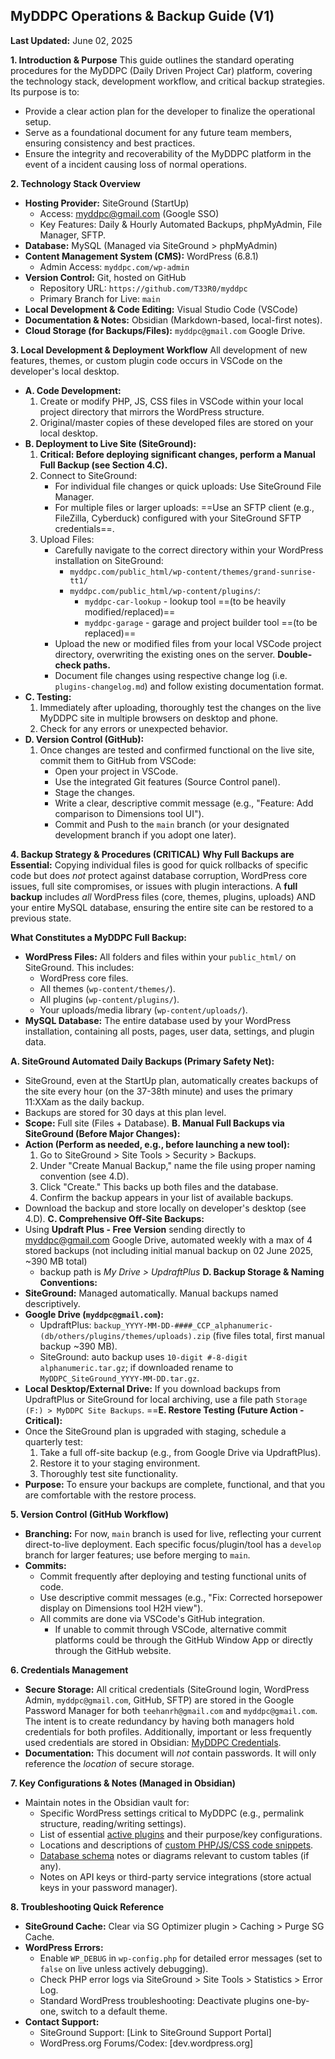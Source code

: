 ## MyDDPC Operations & Backup Guide (V1)

**Last Updated:** June 02, 2025

**1. Introduction & Purpose**
This guide outlines the standard operating procedures for the MyDDPC (Daily Driven Project Car) platform, covering the technology stack, development workflow, and critical backup strategies. Its purpose is to:
- Provide a clear action plan for the developer to finalize the operational setup.
- Serve as a foundational document for any future team members, ensuring consistency and best practices.
- Ensure the integrity and recoverability of the MyDDPC platform in the event of a incident causing loss of normal operations.

**2. Technology Stack Overview**
- **Hosting Provider:** SiteGround (StartUp)
    - Access: myddpc@gmail.com (Google SSO)
    - Key Features: Daily & Hourly Automated Backups, phpMyAdmin, File Manager, SFTP.
- **Database:** MySQL (Managed via SiteGround > phpMyAdmin)
- **Content Management System (CMS):** WordPress (6.8.1)
    - Admin Access: `myddpc.com/wp-admin`
- **Version Control:** Git, hosted on GitHub
    - Repository URL: `https://github.com/T33R0/myddpc`
    - Primary Branch for Live: `main`
- **Local Development & Code Editing:** Visual Studio Code (VSCode)
- **Documentation & Notes:** Obsidian (Markdown-based, local-first notes).
- **Cloud Storage (for Backups/Files):** `myddpc@gmail.com` Google Drive.

**3. Local Development & Deployment Workflow**
All development of new features, themes, or custom plugin code occurs in VSCode on the developer's local desktop.
- **A. Code Development:**
    1. Create or modify PHP, JS, CSS files in VSCode within your local project directory that mirrors the WordPress structure.
    2. Original/master copies of these developed files are stored on your local desktop.
- **B. Deployment to Live Site (SiteGround):**
    1. **Critical: Before deploying significant changes, perform a Manual Full Backup (see Section 4.C).**
    2. Connect to SiteGround:
        - For individual file changes or quick uploads: Use SiteGround File Manager.
        - For multiple files or larger uploads: ==Use an SFTP client (e.g., FileZilla, Cyberduck) configured with your SiteGround SFTP credentials==.
    3. Upload Files:
        - Carefully navigate to the correct directory within your WordPress installation on SiteGround:
	        - `myddpc.com/public_html/wp-content/themes/grand-sunrise-tt1/`
	        - `myddpc.com/public_html/wp-content/plugins/`:
		        - `myddpc-car-lookup` - lookup tool ==(to be heavily modified/replaced)==
		        - `myddpc-garage` - garage and project builder tool ==(to be replaced)==
        - Upload the new or modified files from your local VSCode project directory, overwriting the existing ones on the server. **Double-check paths.**
        - Document file changes using respective change log (i.e. `plugins-changelog.md`) and follow existing documentation format.
- **C. Testing:**
    1. Immediately after uploading, thoroughly test the changes on the live MyDDPC site in multiple browsers on desktop and phone.
    2. Check for any errors or unexpected behavior.
- **D. Version Control (GitHub):**
    1. Once changes are tested and confirmed functional on the live site, commit them to GitHub from VSCode:
        - Open your project in VSCode.
        - Use the integrated Git features (Source Control panel).
        - Stage the changes.
        - Write a clear, descriptive commit message (e.g., "Feature: Add comparison to Dimensions tool UI").
        - Commit and Push to the `main` branch (or your designated development branch if you adopt one later).

**4. Backup Strategy & Procedures (CRITICAL)**
**Why Full Backups are Essential:** Copying individual files is good for quick rollbacks of specific code but does _not_ protect against database corruption, WordPress core issues, full site compromises, or issues with plugin interactions. A **full backup** includes _all_ WordPress files (core, themes, plugins, uploads) AND your entire MySQL database, ensuring the entire site can be restored to a previous state.

**What Constitutes a MyDDPC Full Backup:**
- **WordPress Files:** All folders and files within your `public_html/` on SiteGround. This includes:
    - WordPress core files.
    - All themes (`wp-content/themes/`).
    - All plugins (`wp-content/plugins/`).
    - Your uploads/media library (`wp-content/uploads/`).
- **MySQL Database:** The entire database used by your WordPress installation, containing all posts, pages, user data, settings, and plugin data.

**A. SiteGround Automated Daily Backups (Primary Safety Net):**
- SiteGround, even at the StartUp plan, automatically creates backups of the site every hour (on the 37-38th minute) and uses the primary 11:XXam as the daily backup.
- Backups are stored for 30 days at this plan level.
- **Scope:** Full site (Files + Database).
**B. Manual Full Backups via SiteGround (Before Major Changes):**
- **Action (Perform as needed, e.g., before launching a new tool):**
    1. Go to SiteGround > Site Tools > Security > Backups.
    2. Under "Create Manual Backup," name the file using proper naming convention (see 4.D).
    3. Click "Create." This backs up both files and the database.
    4. Confirm the backup appears in your list of available backups.
- Download the backup and store locally on developer's desktop (see 4.D).
**C. Comprehensive Off-Site Backups:**
- Using **Updraft Plus - Free Version** sending directly to myddpc@gmail.com Google Drive, automated weekly with a max of 4 stored backups (not including initial manual backup on 02 June 2025, ~390 MB total)
	- backup path is *My Drive > UpdraftPlus* 
**D. Backup Storage & Naming Conventions:**
- **SiteGround:** Managed automatically. Manual backups named descriptively.
- **Google Drive (`myddpc@gmail.com`):**
    - UpdraftPlus: `backup_YYYY-MM-DD-####_CCP_alphanumeric-(db/others/plugins/themes/uploads).zip` (five files total, first manual backup ~390 MB).
    - SiteGround: auto backup uses `10-digit #-8-digit alphanumeric.tar.gz`; if downloaded rename to `MyDDPC_SiteGround_YYYY-MM-DD.tar.gz`.
- **Local Desktop/External Drive:** If you download backups from UpdraftPlus or SiteGround for local archiving, use a file path `Storage (F:) > MyDDPC Site Backups`.
==**E. Restore Testing (Future Action - Critical):**
- Once the SiteGround plan is upgraded with staging, schedule a quarterly test:
    1. Take a full off-site backup (e.g., from Google Drive via UpdraftPlus).
    2. Restore it to your staging environment.
    3. Thoroughly test site functionality.
- **Purpose:** To ensure your backups are complete, functional, and that you are comfortable with the restore process.

**5. Version Control (GitHub Workflow)**
- **Branching:** For now, `main` branch is used for live, reflecting your current direct-to-live deployment. Each specific focus/plugin/tool has a `develop` branch for larger features; use before merging to `main`.
- **Commits:**
    - Commit frequently after deploying and testing functional units of code.
    - Use descriptive commit messages (e.g., "Fix: Corrected horsepower display on Dimensions tool H2H view").
    - All commits are done via VSCode's GitHub integration.
	    - If unable to commit through VSCode, alternative commit platforms could be through the GitHub Window App or directly through the GitHub website.

**6. Credentials Management**
- **Secure Storage:** All critical credentials (SiteGround login, WordPress Admin, `myddpc@gmail.com`, GitHub, SFTP) are stored in the Google Password Manager for both `teehanrh@gmail.com` and `myddpc@gmail.com`. The intent is to create redundancy by having both managers hold credentials for both profiles. Additionally, important or less frequently used credentials are stored in Obsidian: [MyDDPC Credentials](ddpc_credentials.md).
- **Documentation:** This document will _not_ contain passwords. It will only reference the _location_ of secure storage.

**7. Key Configurations & Notes (Managed in Obsidian)**
- Maintain notes in the Obsidian vault for:
    - Specific WordPress settings critical to MyDDPC (e.g., permalink structure, reading/writing settings).
    - List of essential [active plugins](ddpc_all_tools) and their purpose/key configurations.
    - Locations and descriptions of [custom PHP/JS/CSS code snippets](ddpc_custom_code_snippets.md).
    - [Database schema](ddpc_db_schema.canvas) notes or diagrams relevant to custom tables (if any).
    - Notes on API keys or third-party service integrations (store actual keys in your password manager).

**8. Troubleshooting Quick Reference**
- **SiteGround Cache:** Clear via SG Optimizer plugin > Caching > Purge SG Cache.
- **WordPress Errors:**
    - Enable `WP_DEBUG` in `wp-config.php` for detailed error messages (set to `false` on live unless actively debugging).
    - Check PHP error logs via SiteGround > Site Tools > Statistics > Error Log.
    - Standard WordPress troubleshooting: Deactivate plugins one-by-one, switch to a default theme.
- **Contact Support:**
    - SiteGround Support: [Link to SiteGround Support Portal]
    - WordPress.org Forums/Codex: [dev.wordpress.org]